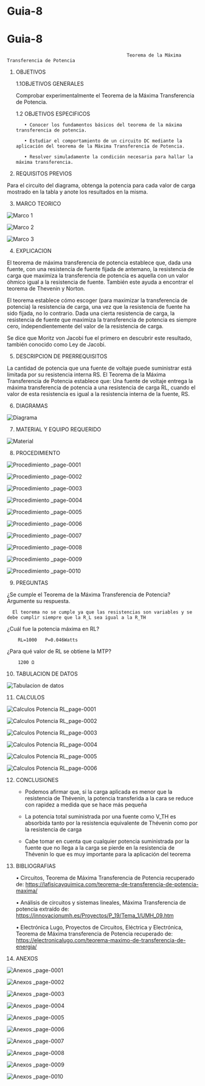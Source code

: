 # Guia-8
# Guia-8
                                                Teorema de la Máxima Transferencia de Potencia 
                                  
1. OBJETIVOS
    
    1.1OBJETIVOS GENERALES
      
      Comprobar experimentalmente el Teorema de la Máxima Transferencia de Potencia.
    
    1.2 OBJETIVOS ESPECIFICOS 
          
          •	Conocer los fundamentos básicos del teorema de la máxima transferencia de potencia.
          
          •	Estudiar el comportamiento de un circuito DC mediante la aplicación del teorema de la Máxima Transferencia de Potencia.
          
          •	Resolver simuladamente la condición necesaria para hallar la máxima transferencia.
          
2. REQUISITOS PREVIOS

Para el circuito del diagrama, obtenga la potencia para cada valor de carga mostrado en la tabla y anote los resultados en la misma.

3. MARCO TEORICO

![Marco 1](https://user-images.githubusercontent.com/75337022/112919784-5ee9ad00-90cd-11eb-850b-9e7761057da1.png)

![Marco 2](https://user-images.githubusercontent.com/75337022/112919796-64df8e00-90cd-11eb-9894-f0b4ce939a6f.png)

![Marco 3](https://user-images.githubusercontent.com/75337022/112919813-6ad56f00-90cd-11eb-92eb-6d6a2395fc63.png)


4. EXPLICACION 

El teorema de máxima transferencia de potencia establece que, dada una fuente, con una resistencia de fuente fijada de antemano, la resistencia de carga que maximiza la transferencia de potencia es aquella con un valor óhmico igual a la resistencia de fuente. También este ayuda a encontrar el teorema de Thevenin y Norton.

El teorema establece cómo escoger (para maximizar la transferencia de potencia) la resistencia de carga, una vez que la resistencia de fuente ha sido fijada, no lo contrario. Dada una cierta resistencia de carga, la resistencia de fuente que maximiza la transferencia de potencia es siempre cero, independientemente del valor de la resistencia de carga.

Se dice que Moritz von Jacobi fue el primero en descubrir este resultado, también conocido como Ley de Jacobi.

5. DESCRIPCION DE PRERREQUISITOS

La cantidad de potencia que una fuente de voltaje puede suministrar está limitada por su resistencia interna RS.
El Teorema de la Máxima Transferencia de Potencia establece que: Una fuente de voltaje entrega la máxima transferencia de potencia a una resistencia de carga RL, cuando el valor de esta resistencia es igual a la resistencia interna de la fuente, RS.

6. DIAGRAMAS

![Diagrama](https://user-images.githubusercontent.com/75337022/113023427-356f6680-914b-11eb-80fd-98eb2d47bf65.png)

7. MATERIAL Y EQUIPO REQUERIDO

![Material](https://user-images.githubusercontent.com/75337022/112920040-ca337f00-90cd-11eb-9757-d9d6f03e0ed8.png)

8. PROCEDIMIENTO

![Procedimiento _page-0001](https://user-images.githubusercontent.com/75337022/113028600-11168880-9151-11eb-9a94-866022e38002.jpg)

![Procedimiento _page-0002](https://user-images.githubusercontent.com/75337022/113028622-17a50000-9151-11eb-91e5-2924f53d3bb8.jpg)

![Procedimiento _page-0003](https://user-images.githubusercontent.com/75337022/113028641-1d9ae100-9151-11eb-9ea3-fb11edadc2d5.jpg)

![Procedimiento _page-0004](https://user-images.githubusercontent.com/75337022/113028660-24c1ef00-9151-11eb-8ca7-b4c40b497511.jpg)

![Procedimiento _page-0005](https://user-images.githubusercontent.com/75337022/113028676-2b506680-9151-11eb-9180-3e58a3eac93b.jpg)

![Procedimiento _page-0006](https://user-images.githubusercontent.com/75337022/113028700-31dede00-9151-11eb-9af0-451b9e00dce9.jpg)

![Procedimiento _page-0007](https://user-images.githubusercontent.com/75337022/113028719-37d4bf00-9151-11eb-998d-a9e055af47fb.jpg)

![Procedimiento _page-0008](https://user-images.githubusercontent.com/75337022/113028739-3f946380-9151-11eb-867e-a32d21086a00.jpg)

![Procedimiento _page-0009](https://user-images.githubusercontent.com/75337022/113028755-458a4480-9151-11eb-9830-f956c1dc5866.jpg)

![Procedimiento _page-0010](https://user-images.githubusercontent.com/75337022/113028774-4c18bc00-9151-11eb-9b42-36a13bd24f10.jpg)


9. PREGUNTAS

  ¿Se cumple el Teorema de la Máxima Transferencia de Potencia? Argumente su respuesta.
      
      El teorema no se cumple ya que las resistencias son variables y se debe cumplir siempre que la R_L sea igual a la R_TH
   
   ¿Cuál fue la potencia máxima en RL?  
        
        RL=1000   P=0.046Watts
        
   ¿Para qué valor de RL se obtiene la MTP?  
    
        1200 Ω

10. TABULACION DE DATOS

![Tabulacion de datos](https://user-images.githubusercontent.com/75337022/113023596-6ea7d680-914b-11eb-9580-931c4fe19888.png)

11. CALCULOS

![Calculos Potencia RL_page-0001](https://user-images.githubusercontent.com/75337022/113027450-b892bb80-914f-11eb-8dcc-fe01174799b0.jpg)

![Calculos Potencia RL_page-0002](https://user-images.githubusercontent.com/75337022/113027474-be889c80-914f-11eb-84b2-2a0c8b5ecb7b.jpg)

![Calculos Potencia RL_page-0003](https://user-images.githubusercontent.com/75337022/113027490-c3e5e700-914f-11eb-9f84-13dcdbaf0718.jpg)

![Calculos Potencia RL_page-0004](https://user-images.githubusercontent.com/75337022/113027507-c9433180-914f-11eb-82ef-3bf1efb42f7d.jpg)

![Calculos Potencia RL_page-0005](https://user-images.githubusercontent.com/75337022/113027520-cea07c00-914f-11eb-810f-59164c485485.jpg)

![Calculos Potencia RL_page-0006](https://user-images.githubusercontent.com/75337022/113027543-d52ef380-914f-11eb-8039-9a8717346bca.jpg)

12. CONCLUSIONES

	- Podemos afirmar que, si la carga aplicada es menor que la resistencia de Thévenin, la potencia transferida a la cara se reduce con rapidez a medida que se hace más               pequeña 
 	
	- La potencia total suministrada por una fuente como V_TH es absorbida tanto por la resistencia equivalente de Thévenin como por la resistencia de carga 
	
  	- Cabe tomar en cuenta que cualquier potencia suministrada por la fuente que no llega a la carga se pierde en la resistencia de Thévenin lo que es muy importante                   para la aplicación del teorema

13. BIBLIOGRAFIAS

	• Circuitos, Teorema de Máxima Transferencia de Potencia recuperado de: https://lafisicayquimica.com/teorema-de-transferencia-de-potencia-maxima/
	

	• Análisis de circuitos y sistemas lineales, Máxima Transferencia de potencia extraído de: https://innovacionumh.es/Proyectos/P_19/Tema_1/UMH_09.htm
	
	
	• Electrónica Lugo, Proyectos de Circuitos, Eléctrica y Electrónica, Teorema de Máxima transferencia de Potencia 
	   recuperado de: https://electronicalugo.com/teorema-maximo-de-transferencia-de-energia/


14. ANEXOS

![Anexos _page-0001](https://user-images.githubusercontent.com/75337022/113031971-ededd800-9154-11eb-9e1f-51016f5e0576.jpg)

![Anexos _page-0002](https://user-images.githubusercontent.com/75337022/113032005-f8a86d00-9154-11eb-9833-45b896ef789f.jpg)

![Anexos _page-0003](https://user-images.githubusercontent.com/75337022/113032084-11b11e00-9155-11eb-9e0a-98d6a6c51c54.jpg)

![Anexos _page-0004](https://user-images.githubusercontent.com/75337022/113032168-2a213880-9155-11eb-9a63-4c40cdcdcddc.jpg)

![Anexos _page-0005](https://user-images.githubusercontent.com/75337022/113032235-3d340880-9155-11eb-8823-47396f0386ff.jpg)

![Anexos _page-0006](https://user-images.githubusercontent.com/75337022/113032280-4ae98e00-9155-11eb-9abd-a6ebbfd5fde6.jpg)

![Anexos _page-0007](https://user-images.githubusercontent.com/75337022/113032309-58067d00-9155-11eb-987f-3f6292e95e00.jpg)

![Anexos _page-0008](https://user-images.githubusercontent.com/75337022/113032331-62287b80-9155-11eb-89ab-8de97f9cf8a8.jpg)

![Anexos _page-0009](https://user-images.githubusercontent.com/75337022/113032358-69e82000-9155-11eb-9c48-712886a37ad8.jpg)

![Anexos _page-0010](https://user-images.githubusercontent.com/75337022/113032400-72d8f180-9155-11eb-95d9-0d80421ab753.jpg)

